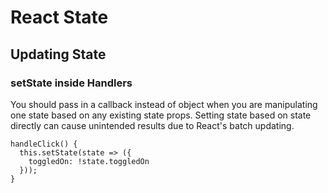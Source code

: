 # React State


## Updating State 

### setState inside Handlers
You should pass in a callback instead of object when you are manipulating one state based on any existing state props.
Setting state based on state directly can cause unintended results due to React's batch updating.
```JSX
handleClick() {
  this.setState(state => ({
    toggledOn: !state.toggledOn
  }));
}
```
